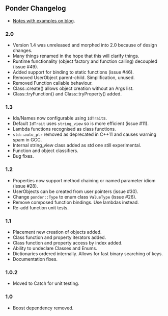
Ponder Changelog
----------------

- [Notes with examples on blog](http://billyquith.github.io/ponder/blog/).

### 2.0

- Version 1.4 was unreleased and morphed into 2.0 because of design changes.
- Many things renamed in the hope that this will clarify things. 
- Runtime functionality (object factory and function calling) decoupled (issue #49).
- Added support for binding to static functions (issue #46).
- Removed UserObject parent-child. Simplification, unused.
- Removed Function callable behaviour. 
- Class::create() allows object creation without an Args list.
- Class::tryFunction() and Class::tryProperty() added.

### 1.3

- Ids/Names now configurable using `IdTrait`s.
- Default `IdTrait` uses `string_view` so is more efficient (issue #11).
- Lambda functions recognised as class functions.
- `std::auto_ptr` removed as deprecated in C++11 and causes warning spam in GCC.
- Internal string_view class added as std one still experimental.
- Function and object classifiers.
- Bug fixes.

### 1.2

- Properties now support method chaining or named parameter idiom (issue #28).
- UserObjects can be created from user pointers (issue #30).
- Change `ponder::Type` to enum class `ValueType` (issue #26).
- Remove composed function bindings. Use lambdas instead.
- Re-add function unit tests.

### 1.1

- Placement new creation of objects added.
- Class function and property iterators added.
- Class function and property access by index added.
- Ability to undeclare Classes and Enums.
- Dictionaries ordered internally. Allows for fast binary searching of keys.
- Documentation fixes.

### 1.0.2

- Moved to Catch for unit testing. 

### 1.0

- Boost dependency removed.
